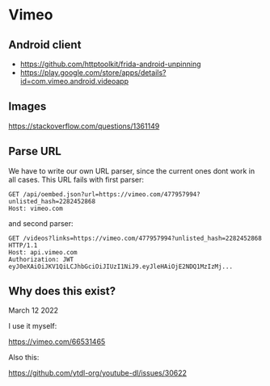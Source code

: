 # Vimeo

## Android client

- https://github.com/httptoolkit/frida-android-unpinning
- https://play.google.com/store/apps/details?id=com.vimeo.android.videoapp

## Images

https://stackoverflow.com/questions/1361149

## Parse URL

We have to write our own URL parser, since the current ones dont work in all
cases. This URL fails with first parser:

~~~
GET /api/oembed.json?url=https://vimeo.com/477957994?unlisted_hash=2282452868
Host: vimeo.com
~~~

and second parser:

~~~
GET /videos?links=https://vimeo.com/477957994?unlisted_hash=2282452868 HTTP/1.1
Host: api.vimeo.com
Authorization: JWT eyJ0eXAiOiJKV1QiLCJhbGciOiJIUzI1NiJ9.eyJleHAiOjE2NDQ1MzIzMj...
~~~

## Why does this exist?

March 12 2022

I use it myself:

https://vimeo.com/66531465

Also this:

https://github.com/ytdl-org/youtube-dl/issues/30622
